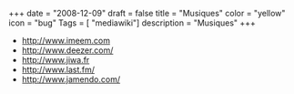 +++
date = "2008-12-09"
draft = false
title = "Musiques"
color = "yellow"
icon = "bug"
Tags = [ "mediawiki"]
description = "Musiques"
+++

-   <http://www.imeem.com>
-   <http://www.deezer.com/>
-   <http://www.jiwa.fr>
-   <http://www.last.fm/>
-   <http://www.jamendo.com/>

